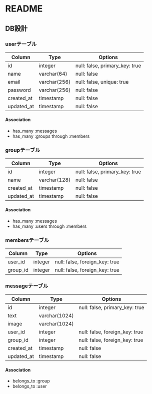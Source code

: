 # README
## DB設計
### userテーブル
|Column|Type|Options|
|------|----|-------|
|id|integer|null: false, primary_key: true|
|name|varchar(64)|null: false|
|email|varchar(256)|null: false, unique: true|
|password|varchar(256)|null: false|
|created_at|timestamp|null: false|
|updated_at|timestamp|null: false|

#### Association
- has_many :messages
- has_many :groups through :members

### groupテーブル
|Column|Type|Options|
|------|----|-------|
|id|integer|null: false, primary_key: true|
|name|varchar(128)|null: false|
|created_at|timestamp|null: false|
|updated_at|timestamp|null: false|

#### Association
- has_many :messages
- has_many :users through :members

### membersテーブル
|Column|Type|Options|
|------|----|-------|
|user_id|integer|null: false, foreign_key: true|
|group_id|integer|null: false, foreign_key: true|

### messageテーブル
|Column|Type|Options|
|------|----|-------|
|id|integer|null: false, primary_key: true|
|text|varchar(1024)||
|image|varchar(1024)||
|user_id|integer|null: false, foreign_key: true|
|group_id|integer|null: false, foreign_key: true|
|created_at|timestamp|null: false|
|updated_at|timestamp|null: false|

#### Association
- belongs_to :group
- belongs_to :user